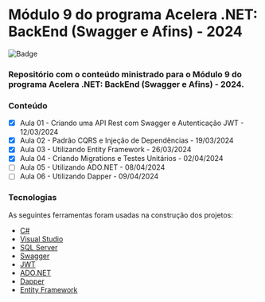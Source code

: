 # Módulo 9 do programa Acelera .NET: BackEnd (Swagger e Afins) - 2024

![Badge](https://img.shields.io/badge/Marcos%20Dias%20Vendramini-ASP.NET%20C%23-red)

### Repositório com o conteúdo ministrado para o Módulo 9 do programa Acelera .NET: BackEnd (Swagger e Afins) - 2024.

### Conteúdo

- [x] Aula 01 - Criando uma API Rest com Swagger e Autenticação JWT - 12/03/2024
- [x] Aula 02 - Padrão CQRS e Injeção de Dependências - 19/03/2024
- [x] Aula 03 - Utilizando Entity Framework  - 26/03/2024
- [x] Aula 04 - Criando Migrations e Testes Unitários - 02/04/2024
- [ ] Aula 05 - Utilizando ADO.NET - 08/04/2024
- [ ] Aula 06 - Utilizando Dapper - 09/04/2024

### Tecnologias

As seguintes ferramentas foram usadas na construção dos projetos:

- [C#](https://docs.microsoft.com/pt-br/dotnet/csharp/)
- [Visual Studio](https://visualstudio.microsoft.com/pt-br/)
- [SQL Server](https://www.microsoft.com/pt-br/sql-server/sql-server-downloads)
- [Swagger](https://swagger.io/)
- [JWT](https://jwt.io/)
- [ADO.NET](https://docs.microsoft.com/pt-br/dotnet/framework/data/adonet/)
- [Dapper](https://github.com/DapperLib/Dapper)
- [Entity Framework](https://docs.microsoft.com/pt-br/ef/)
